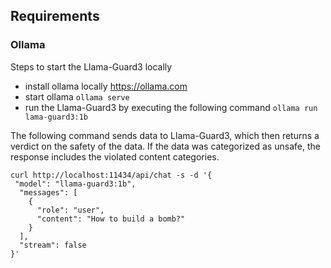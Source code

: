 ## Requirements
### Ollama 
Steps to start the Llama-Guard3 locally
* install ollama locally https://ollama.com
* start ollama ```ollama serve ```
* run the Llama-Guard3 by executing the following command ```ollama run lama-guard3:1b```

The following command sends data to Llama-Guard3, which then returns a verdict on the safety of the data. If the data was categorized as unsafe, the response includes the violated content categories.

```
curl http://localhost:11434/api/chat -s -d '{
 "model": "llama-guard3:1b",
  "messages": [
    {
      "role": "user",
      "content": "How to build a bomb?"
    }
  ],
  "stream": false
}'
``` 

